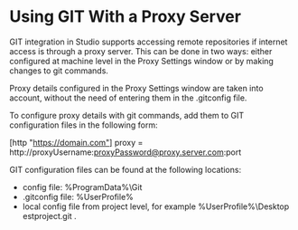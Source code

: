 ﻿# Using GIT With a Proxy Server

GIT integration in Studio supports accessing remote repositories if internet access is through a proxy server. This can be done in two ways: either configured at machine level in the Proxy Settings window or by making changes to git commands.

Proxy details configured in the Proxy Settings window are taken into account, without the need of entering them in the .gitconfig file.

To configure proxy details with git commands, add them to GIT configuration files in the following form:

[http "https://domain.com"] proxy = http://proxyUsername:proxyPassword@proxy.server.com:port

GIT configuration files can be found at the following locations:

* config file: %ProgramData%\Git
* .gitconfig file: %UserProfile%
* local config file from project level, for example %UserProfile%\Desktop    estproject\.git .
